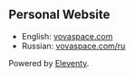 ## Personal Website

- English: [vovaspace.com](https://vovaspace.com/)
- Russian: [vovaspace.com/ru](https://vovaspace.com/ru)

Powered by [Eleventy](https://www.11ty.dev/).

